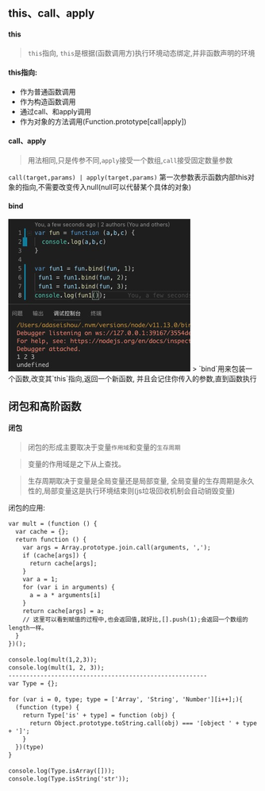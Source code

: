 ## this、call、apply
#### this
> `this`指向, `this`是根据(函数调用方)执行环境动态绑定,并非函数声明的环境
#### this指向:
- 作为普通函数调用
- 作为构造函数调用
- 通过call、和apply调用
- 作为对象的方法调用(Function.prototype[call|apply])  

#### call、apply
> 用法相同,只是传参不同,`apply`接受一个数组,`call`接受固定数量参数  

`call(target,params) | apply(target,params)` 第一次参数表示函数内部this对象的指向,不需要改变传入null(null可以代替某个具体的对象)

#### bind
<img src="./images/1561792013989.jpg" />
> `bind`用来包装一个函数,改变其`this`指向,返回一个新函数, 并且会记住你传入的参数,直到函数执行

## 闭包和高阶函数
#### 闭包
> 闭包的形成主要取决于变量`作用域`和变量的`生存周期`  

> 变量的作用域是之下从上查找。  

> 生存周期取决于变量是全局变量还是局部变量, 全局变量的生存周期是永久性的,局部变量这是执行环境结束则(js垃圾回收机制会自动销毁变量)  

闭包的应用:
```
var mult = (function () {
  var cache = {};
  return function () {
    var args = Array.prototype.join.call(arguments, ',');
    if (cache[args]) {
      return cache[args];
    }
    var a = 1;
    for (var i in arguments) {
      a = a * arguments[i]
    }
    return cache[args] = a;
    // 这里可以看到赋值的过程中,也会返回值,就好比,[].push(1);会返回一个数组的length一样。
  }
})();

console.log(mult(1,2,3));
console.log(mult(1, 2, 3));
--------------------------------------------------------
var Type = {};

for (var i = 0, type; type = ['Array', 'String', 'Number'][i++];){
  (function (type) {
    return Type['is' + type] = function (obj) {
      return Object.prototype.toString.call(obj) === '[object ' + type + ']';
    }
  })(type)
}

console.log(Type.isArray([]));
console.log(Type.isString('str'));
```